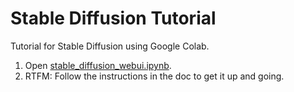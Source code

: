 # Stable Diffusion Tutorial

Tutorial for Stable Diffusion using Google Colab.

1. Open [stable_diffusion_webui.ipynb](https://colab.research.google.com/github/ap0plexik/stable-diffusion-tutorial/blob/main/stable_diffusion_webui.ipynb).
2. RTFM: Follow the instructions in the doc to get it up and going.